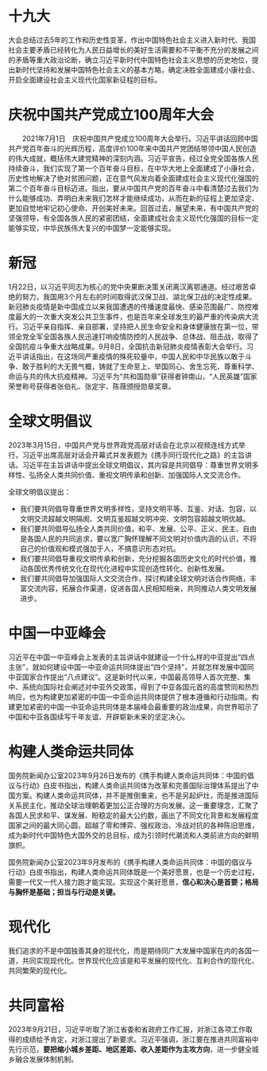 # 十九大

大会总结过去5年的工作和历史性变革，作出中国特色社会主义进入新时代、我国社会主要矛盾已经转化为人民日益增长的美好生活需要和不平衡不充分的发展之间的矛盾等重大政治论断，确立习近平新时代中国特色社会主义思想的历史地位，提出新时代坚持和发展中国特色社会主义的基本方略，确定决胜全面建成小康社会、开启全面建设社会主义现代化国家新征程的目标。

# 庆祝中国共产党成立100周年大会

　　2021年7月1日　庆祝中国共产党成立100周年大会举行。习近平讲话回顾中国共产党百年奋斗的光辉历程，高度评价100年来中国共产党团结带领中国人民创造的伟大成就，概括伟大建党精神的深刻内涵。习近平宣告，经过全党全国各族人民持续奋斗，我们实现了第一个百年奋斗目标，在中华大地上全面建成了小康社会，历史性地解决了绝对贫困问题，正在意气风发向着全面建成社会主义现代化强国的第二个百年奋斗目标迈进。指出，要从中国共产党的百年奋斗中看清楚过去我们为什么能够成功、弄明白未来我们怎样才能继续成功，从而在新的征程上更加坚定、更加自觉地牢记初心使命、开创美好未来。回首过去，展望未来，有中国共产党的坚强领导，有全国各族人民的紧密团结，全面建成社会主义现代化强国的目标一定能够实现，中华民族伟大复兴的中国梦一定能够实现。

# 新冠

1月22日，以习近平同志为核心的党中央果断决策关闭离汉离鄂通道。经过艰苦卓绝的努力，我国用3个月左右的时间取得武汉保卫战、湖北保卫战的决定性成果。新冠肺炎疫情是新中国成立以来我国遭遇的传播速度最快、感染范围最广、防控难度最大的一次重大突发公共卫生事件，也是百年来全球发生的最严重的传染病大流行。习近平亲自指挥、亲自部署，坚持把人民生命安全和身体健康放在第一位，带领全党全军全国各族人民迅速打响疫情防控的人民战争、总体战、阻击战，取得了全国抗疫斗争重大战略成果。9月8日，全国抗击新冠肺炎疫情表彰大会举行。习近平讲话指出，在这场同严重疫情的殊死较量中，中国人民和中华民族以敢于斗争、敢于胜利的大无畏气概，铸就了生命至上、举国同心、舍生忘死、尊重科学、命运与共的伟大抗疫精神。习近平为“共和国勋章”获得者钟南山，“人民英雄”国家荣誉称号获得者张伯礼、张定宇、陈薇颁授勋章奖章。

# 全球文明倡议

2023年3月15日，中国共产党与世界政党高层对话会在北京以视频连线方式举行，习近平出席高层对话会开幕式并发表题为《携手同行现代化之路》的主旨讲话。习近平在主旨讲话中提出全球文明倡议，其内容是共同倡导：尊重世界文明多样性、弘扬全人类共同价值、重视文明传承和创新、加强国际人文交流合作。

全球文明倡议提出：

- 我们要共同倡导尊重世界文明多样性，坚持文明平等、互鉴、对话、包容，以文明交流超越文明隔阂、文明互鉴超越文明冲突、文明包容超越文明优越。
- 我们要共同倡导弘扬全人类共同价值，和平、发展、公平、正义、民主、自由是各国人民的共同追求，要以宽广胸怀理解不同文明对价值内涵的认识，不将自己的价值观和模式强加于人，不搞意识形态对抗。
- 我们要共同倡导重视文明传承和创新，充分挖掘各国历史文化的时代价值，推动各国优秀传统文化在现代化进程中实现创造性转化、创新性发展。
- 我们要共同倡导加强国际人文交流合作，探讨构建全球文明对话合作网络，丰富交流内容，拓展合作渠道，促进各国人民相知相亲，共同推动人类文明发展进步。

# 中国一中亚峰会

习近平在中国一中亚峰会上发表的主旨讲话中就建设一个什么样的中亚提出“四点主张”，就如何建设中国一中亚命运共同体提出“四个坚持”，并就怎样发展中国同中亚国家合作提出“八点建议”。这是新时代以来，中国最高领导人首次完整、集中、系统向国际社会阐述对中亚外交政策，得到了中亚各国元首的高度赞同和热烈响应，也为构建更加紧密的中国一中亚命运共同体提供了根本遵循和行动指南。构建更加紧密的中国一中亚命运共同体是本届峰会最重要的政治成果，向世界昭示了中国和中亚各国续写千年友谊、开辟崭新未来的坚定决心。

# 构建人类命运共同体

国务院新闻办公室2023年9月26日发布的《携手构建人类命运共同体：中国的倡议与行动》白皮书指出，构建人类命运共同体为改革和完善国际治理体系提出了中国方案。构建人类命运共同体，并不是推倒重来，也不是另起炉灶，而是推进国际关系民主化，推动全球治理朝着更加公正合理的方向发展。这一重要理念，汇聚了各国人民求和平、谋发展、盼稳定的最大公约数，画出了不同文化背景和发展程度国家之间的最大同心圆，超越了零和博弈、强权政治、冷战对抗的各种陈旧思维，成为新时代中国特色大国外交的总目标，成为引领时代潮流和人类前进方向的鲜明旗帜。

国务院新闻办公室2023年9月发布的《携手构建人类命运共同体：中国的倡议与行动》白皮书指出，构建人类命运共同体既是一个美好愿景，也是一个历史过程，需要一代又一代人接力跑才能实现。实现这个美好愿景，**信心和决心是首要；格局与胸怀是基础；担当与行动是关键。**

# 现代化

我们追求的不是中国独善其身的现代化，而是期待同广大发展中国家在内的各国一道，共同实现现代化。世界现代化应该是和平发展的现代化、互利合作的现代化、共同繁荣的现代化。

# 共同富裕

2023年9月21日，习近平听取了浙江省委和省政府工作汇报，对浙江各项工作取得的成绩给予肯定，对浙江提出了新要求。习近平强调，浙江要在推进共同富裕中先行示范，**要把缩小城乡差距、地区差距、收入差距作为主攻方向**，进一步健全城乡融合发展体制机制。
